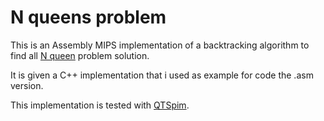 # N queens problem

This is an Assembly MIPS implementation of a backtracking algorithm to find all
[N queen](https://en.wikipedia.org/wiki/Eight_queens_puzzle) problem solution.

It is given a C++ implementation that i used as example for code the .asm version.

This implementation is tested with [QTSpim](http://spimsimulator.sourceforge.net/).
